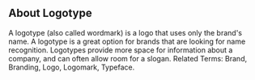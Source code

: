 About Logotype 
---------------
A logotype (also called wordmark) is a logo that uses only the brand's name. A logotype is a great option for brands that are looking for name recognition. Logotypes provide more space for information about a company, and can often allow room for a slogan. Related Terms: Brand, Branding, Logo, Logomark, Typeface.
